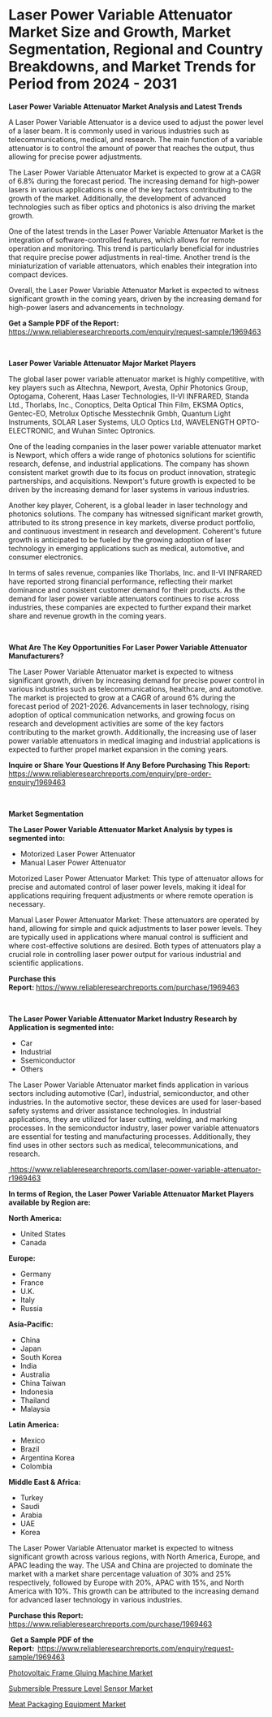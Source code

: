 <p><h1>Laser Power Variable Attenuator Market Size and Growth, Market Segmentation, Regional and Country Breakdowns, and Market Trends for Period from 2024 -  2031</h1></p><p><strong>Laser Power Variable Attenuator Market Analysis and Latest Trends</strong></p>
<p><p>A Laser Power Variable Attenuator is a device used to adjust the power level of a laser beam. It is commonly used in various industries such as telecommunications, medical, and research. The main function of a variable attenuator is to control the amount of power that reaches the output, thus allowing for precise power adjustments.</p><p>The Laser Power Variable Attenuator Market is expected to grow at a CAGR of 6.8% during the forecast period. The increasing demand for high-power lasers in various applications is one of the key factors contributing to the growth of the market. Additionally, the development of advanced technologies such as fiber optics and photonics is also driving the market growth.</p><p>One of the latest trends in the Laser Power Variable Attenuator Market is the integration of software-controlled features, which allows for remote operation and monitoring. This trend is particularly beneficial for industries that require precise power adjustments in real-time. Another trend is the miniaturization of variable attenuators, which enables their integration into compact devices.</p><p>Overall, the Laser Power Variable Attenuator Market is expected to witness significant growth in the coming years, driven by the increasing demand for high-power lasers and advancements in technology.</p></p>
<p><strong>Get a Sample PDF of the Report:&nbsp;</strong> <a href="https://www.reliableresearchreports.com/enquiry/request-sample/1969463">https://www.reliableresearchreports.com/enquiry/request-sample/1969463</a></p>
<p>&nbsp;</p>
<p><strong>Laser Power Variable Attenuator Major Market Players</strong></p>
<p><p>The global laser power variable attenuator market is highly competitive, with key players such as Altechna, Newport, Avesta, Ophir Photonics Group, Optogama, Coherent, Haas Laser Technologies, II-VI INFRARED, Standa Ltd., Thorlabs, Inc., Conoptics, Delta Optical Thin Film, EKSMA Optics, Gentec-EO, Metrolux Optische Messtechnik Gmbh, Quantum Light Instruments, SOLAR Laser Systems, ULO Optics Ltd, WAVELENGTH OPTO-ELECTRONIC, and Wuhan Sintec Optronics.</p><p>One of the leading companies in the laser power variable attenuator market is Newport, which offers a wide range of photonics solutions for scientific research, defense, and industrial applications. The company has shown consistent market growth due to its focus on product innovation, strategic partnerships, and acquisitions. Newport's future growth is expected to be driven by the increasing demand for laser systems in various industries.</p><p>Another key player, Coherent, is a global leader in laser technology and photonics solutions. The company has witnessed significant market growth, attributed to its strong presence in key markets, diverse product portfolio, and continuous investment in research and development. Coherent's future growth is anticipated to be fueled by the growing adoption of laser technology in emerging applications such as medical, automotive, and consumer electronics.</p><p>In terms of sales revenue, companies like Thorlabs, Inc. and II-VI INFRARED have reported strong financial performance, reflecting their market dominance and consistent customer demand for their products. As the demand for laser power variable attenuators continues to rise across industries, these companies are expected to further expand their market share and revenue growth in the coming years.</p></p>
<p>&nbsp;</p>
<p><strong>What Are The Key Opportunities For Laser Power Variable Attenuator Manufacturers?</strong></p>
<p><p>The Laser Power Variable Attenuator market is expected to witness significant growth, driven by increasing demand for precise power control in various industries such as telecommunications, healthcare, and automotive. The market is projected to grow at a CAGR of around 6% during the forecast period of 2021-2026. Advancements in laser technology, rising adoption of optical communication networks, and growing focus on research and development activities are some of the key factors contributing to the market growth. Additionally, the increasing use of laser power variable attenuators in medical imaging and industrial applications is expected to further propel market expansion in the coming years.</p></p>
<p><strong>Inquire or Share Your Questions If Any Before Purchasing This Report:</strong> <a href="https://www.reliableresearchreports.com/enquiry/pre-order-enquiry/1969463">https://www.reliableresearchreports.com/enquiry/pre-order-enquiry/1969463</a></p>
<p>&nbsp;</p>
<p><strong>Market Segmentation</strong></p>
<p><strong>The Laser Power Variable Attenuator Market Analysis by types is segmented into:</strong></p>
<p><ul><li>Motorized Laser Power Attenuator</li><li>Manual Laser Power Attenuator</li></ul></p>
<p><p>Motorized Laser Power Attenuator Market: This type of attenuator allows for precise and automated control of laser power levels, making it ideal for applications requiring frequent adjustments or where remote operation is necessary.</p><p>Manual Laser Power Attenuator Market: These attenuators are operated by hand, allowing for simple and quick adjustments to laser power levels. They are typically used in applications where manual control is sufficient and where cost-effective solutions are desired. Both types of attenuators play a crucial role in controlling laser power output for various industrial and scientific applications.</p></p>
<p><strong>Purchase this Report:&nbsp;</strong><a href="https://www.reliableresearchreports.com/purchase/1969463">https://www.reliableresearchreports.com/purchase/1969463</a></p>
<p>&nbsp;</p>
<p><strong>The Laser Power Variable Attenuator Market Industry Research by Application is segmented into:</strong></p>
<p><ul><li>Car</li><li>Industrial</li><li>Ssemiconductor</li><li>Others</li></ul></p>
<p><p>The Laser Power Variable Attenuator market finds application in various sectors including automotive (Car), industrial, semiconductor, and other industries. In the automotive sector, these devices are used for laser-based safety systems and driver assistance technologies. In industrial applications, they are utilized for laser cutting, welding, and marking processes. In the semiconductor industry, laser power variable attenuators are essential for testing and manufacturing processes. Additionally, they find uses in other sectors such as medical, telecommunications, and research.</p></p>
<p><a href="https://www.reliableresearchreports.com/laser-power-variable-attenuator-r1969463">&nbsp;https://www.reliableresearchreports.com/laser-power-variable-attenuator-r1969463</a></p>
<p><strong>In terms of Region, the Laser Power Variable Attenuator Market Players available by Region are:</strong></p>
<p>
    <p> <strong> North America: </strong>
        <ul>
            <li>United States</li>
            <li>Canada</li>
        </ul>
        </p> 
    <p> <strong> Europe: </strong>
        <ul>
            <li>Germany</li>
            <li>France</li>
            <li>U.K.</li>
            <li>Italy</li>
            <li>Russia</li>
        </ul>
        </p> 
    <p> <strong> Asia-Pacific: </strong>
        <ul>
            <li>China</li>
            <li>Japan</li>
            <li>South Korea</li>
            <li>India</li>
            <li>Australia</li>
            <li>China Taiwan</li>
            <li>Indonesia</li>
            <li>Thailand</li>
            <li>Malaysia</li>
        </ul>
        </p> 
    <p> <strong> Latin America: </strong>
        <ul>
            <li>Mexico</li>
            <li>Brazil</li>
            <li>Argentina Korea</li>
            <li>Colombia</li>
        </ul>
        </p> 
    <p> <strong> Middle East & Africa: </strong>
        <ul>
            <li>Turkey</li>
            <li>Saudi</li>
            <li>Arabia</li>
            <li>UAE</li>
            <li>Korea</li>
        </ul>
    </p>
    </p>
<p><p>The Laser Power Variable Attenuator market is expected to witness significant growth across various regions, with North America, Europe, and APAC leading the way. The USA and China are projected to dominate the market with a market share percentage valuation of 30% and 25% respectively, followed by Europe with 20%, APAC with 15%, and North America with 10%. This growth can be attributed to the increasing demand for advanced laser technology in various industries.</p></p>
<p><strong>Purchase this Report: </strong><a href="https://www.reliableresearchreports.com/purchase/1969463">https://www.reliableresearchreports.com/purchase/1969463</a></p>
<p>&nbsp;<strong>Get a Sample PDF of the Report:&nbsp;&nbsp;</strong><a href="https://www.reliableresearchreports.com/enquiry/request-sample/1969463">https://www.reliableresearchreports.com/enquiry/request-sample/1969463</a></p>
<p><strong></strong></p>
<p><p><a href="https://github.com/gamblestampleyjenny50m5sl6/Market-Research-Report-List-2/blob/main/photovoltaic-frame-gluing-machine-market.md">Photovoltaic Frame Gluing Machine Market</a></p><p><a href="https://github.com/nicholepatriciadoylenwnrjr0/Market-Research-Report-List-2/blob/main/submersible-pressure-level-sensor-market.md">Submersible Pressure Level Sensor Market</a></p><p><a href="https://view.publitas.com/reportprime-1/meat-packaging-equipment-market-focuses-on-market-share-size-and-projected-forecast-till-2031/">Meat Packaging Equipment Market</a></p></p>